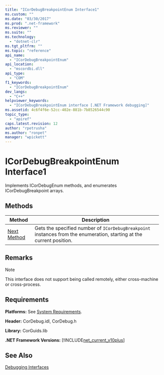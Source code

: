 ```yaml
---
title: "ICorDebugBreakpointEnum Interface1"
ms.custom: ""
ms.date: "03/30/2017"
ms.prod: ".net-framework"
ms.reviewer: ""
ms.suite: ""
ms.technology: 
  - "dotnet-clr"
ms.tgt_pltfrm: ""
ms.topic: "reference"
api_name: 
  - "ICorDebugBreakpointEnum"
api_location: 
  - "mscordbi.dll"
api_type: 
  - "COM"
f1_keywords: 
  - "ICorDebugBreakpointEnum"
dev_langs: 
  - "C++"
helpviewer_keywords: 
  - "ICorDebugBreakpointEnum interface [.NET Framework debugging]"
ms.assetid: 4c6f4f6e-52cc-402e-881b-7b8526544c90
topic_type: 
  - "apiref"
caps.latest.revision: 12
author: "rpetrusha"
ms.author: "ronpet"
manager: "wpickett"
---
```

# ICorDebugBreakpointEnum Interface1
Implements ICorDebugEnum methods, and enumerates ICorDebugBreakpoint arrays.  
  
## Methods  
  
|Method|Description|  
|------------|-----------------|  
|[Next Method](../../../../docs/framework/unmanaged-api/debugging/icordebugbreakpointenum-next-method.md)|Gets the specified number of `ICorDebugBreakpoint` instances from the enumeration, starting at the current position.|  
  
## Remarks  
  
> [!NOTE]
>  This interface does not support being called remotely, either cross-machine or cross-process.  
  
## Requirements  
 **Platforms:** See [System Requirements](../../../../docs/framework/get-started/system-requirements.md).  
  
 **Header:** CorDebug.idl, CorDebug.h  
  
 **Library:** CorGuids.lib  
  
 **.NET Framework Versions:** [!INCLUDE[net_current_v10plus](../../../../includes/net-current-v10plus-md.md)]  
  
## See Also  
 [Debugging Interfaces](../../../../docs/framework/unmanaged-api/debugging/debugging-interfaces.md)
